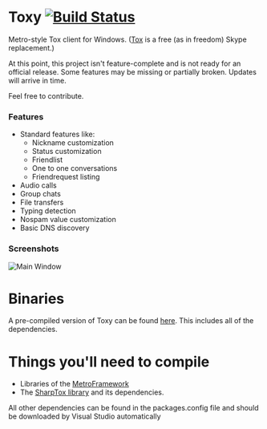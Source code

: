 Toxy [![Build Status](http://jenkins.impy.me/job/Toxy/badge/icon)](http://jenkins.impy.me/job/Toxy/)
====

Metro-style Tox client for Windows. ([Tox](https://github.com/irungentoo/ProjectTox-Core "ProjectTox GitHub repo") is a free (as in freedom) Skype replacement.)

At this point, this project isn't feature-complete and is not ready for an official release.
Some features may be missing or partially broken. Updates will arrive in time.

Feel free to contribute.

### Features

* Standard features like:
  - Nickname customization
  - Status customization
  - Friendlist
  - One to one conversations
  - Friendrequest listing
* Audio calls
* Group chats
* File transfers
* Typing detection
* Nospam value customization
* Basic DNS discovery

### Screenshots

![Main Window](http://impy.me/i/1d83d3.png)

Binaries
===
A pre-compiled version of Toxy can be found [here](http://jenkins.impy.me/job/Toxy/lastSuccessfulBuild/artifact/toxy.zip "Toxy Binaries"). This includes all of the dependencies.

Things you'll need to compile
===

* Libraries of the [MetroFramework](https://github.com/viperneo/winforms-modernui "MetroFramework GitHub repo")
* The [SharpTox library](https://github.com/Impyy/SharpTox "SharpTox GitHub repo") and its dependencies.

All other dependencies can be found in the packages.config file and should be downloaded by Visual Studio automatically

